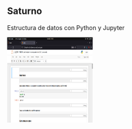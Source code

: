 <h2>Saturno</h2>

<p>Estructura de datos con Python y Jupyter</p>

<p aling="center">
    <img height="200px" width="200px" src="./assetsGithub/cap_one.png" alt="img test">
</p>

